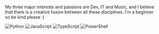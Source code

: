 My three major interests and passions are Dev, IT and Music, and I believe that there is a creative fusion between all these disciplines.
I'm a beginner so be kind please :)
⠀⠀⠀⠀⠀⠀  

![Python](https://img.shields.io/badge/Python-3776AB?style=flat-square&logo=python&logoColor=ffffff)
![JavaScript](https://img.shields.io/badge/JavaScript-F7DF1E?style=flat-square&logo=javascript&logoColor=000000)
![TypeScript](https://img.shields.io/badge/TypeScript-007ACC?style=flat-square&logo=typescript&logoColor=ffffff)
![PowerShell](https://img.shields.io/badge/PowerShell-5391FE?style=flat-square&logo=powershell&logoColor=ffffff)

